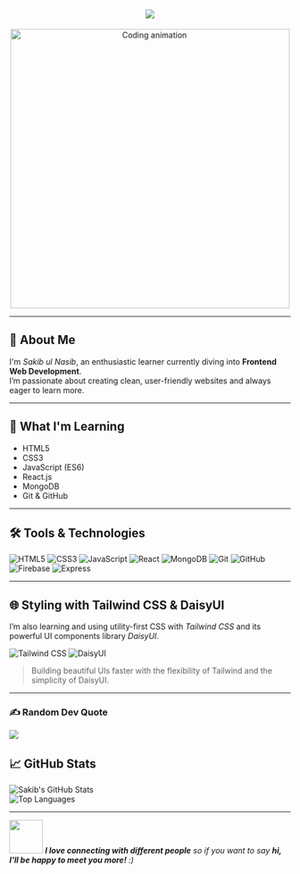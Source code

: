 <!-- Banner Image -->
<p align="center">
 
</p>

<!-- Typing animation -->
<h1 align="center">
  <img src="https://readme-typing-svg.demolab.com/?lines=I+am+Md:Sakib+ul+Nasib;Learning+Frontend+Web+Development;&center=true&width=500&height=50">
</h1>

<p align="center">
  <img src="https://cdn.dribbble.com/users/1162077/screenshots/3848914/media/7ed7d5ca7c3b21b63385e1bc907f1c19.gif" alt="Coding animation" width="500"/>
</p>

---

## 👋 About Me

I'm *Sakib ul Nasib*, an enthusiastic learner currently diving into **Frontend Web Development**.  
I’m passionate about creating clean, user-friendly websites and always eager to learn more.

---

## 🚀 What I'm Learning

- HTML5  
- CSS3  
- JavaScript (ES6)  
- React.js  
- MongoDB  
- Git & GitHub  

---

## 🛠 Tools & Technologies

![HTML5](https://img.shields.io/badge/HTML5-E34F26?style=flat&logo=html5&logoColor=white)
![CSS3](https://img.shields.io/badge/CSS3-1572B6?style=flat&logo=css3&logoColor=white)
![JavaScript](https://img.shields.io/badge/JavaScript-F7DF1E?style=flat&logo=javascript&logoColor=black)
![React](https://img.shields.io/badge/React-20232A?style=flat&logo=react&logoColor=61DAFB)
![MongoDB](https://img.shields.io/badge/MongoDB-4EA94B?style=flat&logo=mongodb&logoColor=white)
![Git](https://img.shields.io/badge/Git-F05032?style=flat&logo=git&logoColor=white)
![GitHub](https://img.shields.io/badge/GitHub-181717?style=flat&logo=github&logoColor=white)
![Firebase](https://img.shields.io/badge/Firebase-FFCA28?style=flat&logo=firebase&logoColor=black)
![Express](https://img.shields.io/badge/Express.js-000000?style=flat&logo=express&logoColor=white)

---

## 🌐 Styling with Tailwind CSS & DaisyUI

I’m also learning and using utility-first CSS with *Tailwind CSS* and its powerful UI components library *DaisyUI*.

![Tailwind CSS](https://img.shields.io/badge/Tailwind_CSS-38B2AC?style=flat&logo=tailwind-css&logoColor=white)
![DaisyUI](https://img.shields.io/badge/DaisyUI-FF69B4?style=flat&logo=daisyui&logoColor=white)

> Building beautiful UIs faster with the flexibility of Tailwind and the simplicity of DaisyUI.

---
### ✍️ Random Dev Quote
![](https://quotes-github-readme.vercel.app/api?type=horizontal&theme=radical)

## 📈 GitHub Stats

![Sakib's GitHub Stats](https://github-readme-stats.vercel.app/api?username=sakibnasib&show_icons=true&theme=react&hide_border=true)  
![Top Languages](https://github-readme-stats.vercel.app/api/top-langs/?username=sakibnasib&layout=compact&theme=react&hide_border=true)

---
<img src="https://media.giphy.com/media/LnQjpWaON8nhr21vNW/giphy.gif" width="60"> <em><b>I love connecting with different people</b> so if you want to say <b>hi, I'll be happy to meet you more!</b> :)</em>
